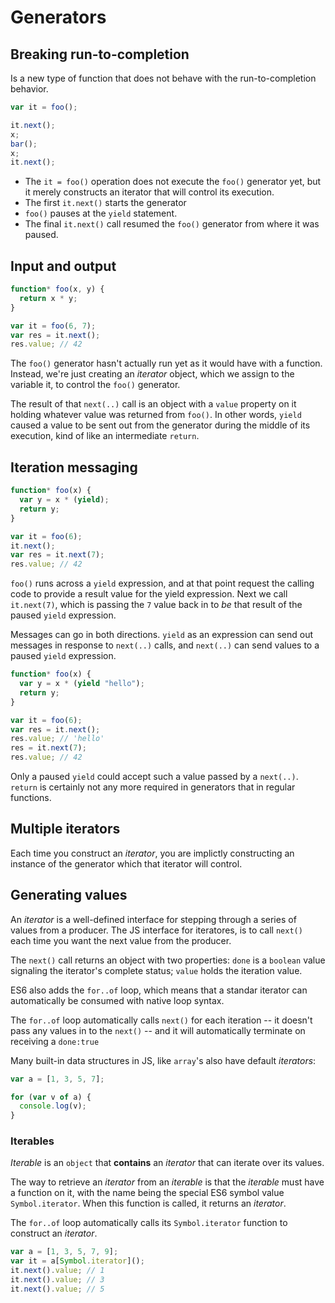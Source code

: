 # Generators

## Breaking run-to-completion

Is a new type of function that does not behave with the run-to-completion behavior.

```js
var it = foo();

it.next();
x;
bar();
x;
it.next();
```

- The `it = foo()` operation does not execute the `foo()` generator yet, but it merely constructs an iterator that will control its execution.
- The first `it.next()` starts the generator
- `foo()` pauses at the `yield` statement.
- The final `it.next()` call resumed the `foo()` generator from where it was paused.

## Input and output

```js
function* foo(x, y) {
  return x * y;
}

var it = foo(6, 7);
var res = it.next();
res.value; // 42
```

The `foo()` generator hasn't actually run yet as it would have with a function. Instead,
we're just creating an _iterator_ object, which we assign to the variable it, to control the `foo()` generator.

The result of that `next(..)` call is an object with a `value` property on it holding whatever value was returned from `foo()`. In other words, `yield` caused a value to be sent out from the generator during the middle of its execution, kind of like an intermediate `return`.

## Iteration messaging

```js
function* foo(x) {
  var y = x * (yield);
  return y;
}

var it = foo(6);
it.next();
var res = it.next(7);
res.value; // 42
```

`foo()` runs across a `yield` expression, and at that point request the calling code to provide a result value for the yield expression. Next we call `it.next(7)`, which is passing the `7` value back in to _be_ that result of the paused `yield` expression.

Messages can go in both directions. `yield` as an expression can send out messages in response to `next(..)` calls, and `next(..)` can send values to a paused `yield` expression.

```js
function* foo(x) {
  var y = x * (yield "hello");
  return y;
}

var it = foo(6);
var res = it.next();
res.value; // 'hello'
res = it.next(7);
res.value; // 42
```

Only a paused `yield` could accept such a value passed by a `next(..)`.
`return` is certainly not any more required in generators that in regular functions.

## Multiple iterators

Each time you construct an _iterator_, you are implictly constructing an instance of the generator which that iterator will control.

## Generating values

An _iterator_ is a well-defined interface for stepping through a series of values from a producer. The JS interface for iteratores, is to call `next()` each time you want the next value from the producer.

The `next()` call returns an object with two properties: `done` is a `boolean` value signaling the iterator's complete status; `value` holds the iteration value.

ES6 also adds the `for..of` loop, which means that a standar iterator can automatically be consumed with native loop syntax.

The `for..of` loop automatically calls `next()` for each iteration -- it doesn't pass any values in to the `next()` -- and it will automatically terminate on receiving a `done:true`

Many built-in data structures in JS, like `array`'s also have default _iterators_:

```js
var a = [1, 3, 5, 7];

for (var v of a) {
  console.log(v);
}
```

### Iterables

_Iterable_ is an `object` that **contains** an _iterator_ that can iterate over its values.

The way to retrieve an _iterator_ from an _iterable_ is that the _iterable_ must have a function on it, with the name being the special ES6 symbol value `Symbol.iterator`. When this function is called, it returns an _iterator_.

The `for..of` loop automatically calls its `Symbol.iterator` function to construct an _iterator_.

```js
var a = [1, 3, 5, 7, 9];
var it = a[Symbol.iterator]();
it.next().value; // 1
it.next().value; // 3
it.next().value; // 5
```
